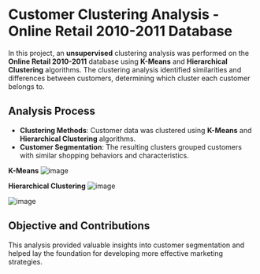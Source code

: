 # Customer Clustering Analysis - Online Retail 2010-2011 Database

In this project, an **unsupervised** clustering analysis was performed on the **Online Retail 2010-2011** database using **K-Means** and **Hierarchical Clustering** algorithms. The clustering analysis identified similarities and differences between customers, determining which cluster each customer belongs to.

## Analysis Process

- **Clustering Methods**: Customer data was clustered using **K-Means** and **Hierarchical Clustering** algorithms.
- **Customer Segmentation**: The resulting clusters grouped customers with similar shopping behaviors and characteristics.

**K-Means**
![image](https://github.com/user-attachments/assets/4eadf8ea-7e78-4ea5-88a2-9c7ba52bab02)



**Hierarchical Clustering**
![image](https://github.com/user-attachments/assets/67f4fe57-e755-422e-86b4-ea9f726ce463)

![image](https://github.com/user-attachments/assets/279815f7-f2ec-4937-8ad3-4db4332b728c)

## Objective and Contributions
This analysis provided valuable insights into customer segmentation and helped lay the foundation for developing more effective marketing strategies.
